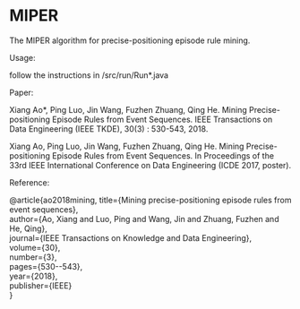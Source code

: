 # MIPER
 The MIPER algorithm for precise-positioning episode rule mining.
 
 Usage:
 
 follow the instructions in /src/run/Run*.java
 
 Paper:
 
 Xiang Ao*, Ping Luo, Jin Wang, Fuzhen Zhuang, Qing He. Mining Precise-positioning Episode Rules from Event Sequences. IEEE Transactions on Data Engineering (IEEE TKDE), 30(3) : 530-543, 2018.
 
 Xiang Ao, Ping Luo, Jin Wang, Fuzhen Zhuang, Qing He. Mining Precise-positioning Episode Rules from Event Sequences. In Proceedings of the 33rd IEEE International Conference on Data Engineering (ICDE 2017, poster).
 
 Reference:
 
 @article{ao2018mining, 
  title={Mining precise-positioning episode rules from event sequences},  
  author={Ao, Xiang and Luo, Ping and Wang, Jin and Zhuang, Fuzhen and He, Qing},  
  journal={IEEE Transactions on Knowledge and Data Engineering},  
  volume={30},  
  number={3},  
  pages={530--543},  
  year={2018},  
  publisher={IEEE}  
}
 
 
